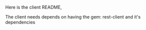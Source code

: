Here is the client README,

The client needs depends on having the gem: rest-client and it's dependencies
